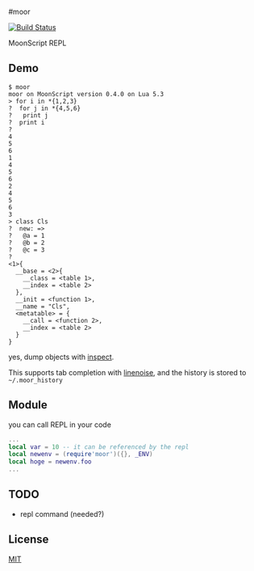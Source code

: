 #moor

[![Build Status](https://api.travis-ci.org/Nymphium/moor.svg?branch=master)](https://travis-ci.org/Nymphium/moor)

MoonScript REPL


## Demo
```
$ moor
moor on MoonScript version 0.4.0 on Lua 5.3
> for i in *{1,2,3}
?  for j in *{4,5,6}
?   print j
?  print i
?
4
5
6
1
4
5
6
2
4
5
6
3
> class Cls
?  new: =>
?   @a = 1
?   @b = 2
?   @c = 3
?
<1>{
  __base = <2>{
    __class = <table 1>,
    __index = <table 2>
  },
  __init = <function 1>,
  __name = "Cls",
  <metatable> = {
    __call = <function 2>,
    __index = <table 2>
  }
}
```

yes, dump objects with [inspect](https://github.com/kikito/inspect.lua).

This supports tab completion with [linenoise](https://github.com/hoelzro/lua-linenoise), and the history is stored to `~/.moor_history`

## Module
you can call REPL in your code

```lua
...
local var = 10 -- it can be referenced by the repl
local newenv = (require'moor')({}, _ENV)
local hoge = newenv.foo
...

```

## TODO
- repl command (needed?)

## License
[MIT](https://github.com/Nymphium/moor/LICENSE)

